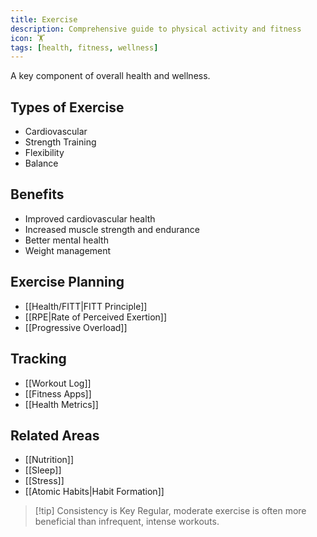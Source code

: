 ```yaml
---
title: Exercise
description: Comprehensive guide to physical activity and fitness
icon: 🏋️
tags: [health, fitness, wellness]
---
```



A key component of overall health and wellness.

## Types of Exercise
- Cardiovascular
- Strength Training
- Flexibility
- Balance

## Benefits
- Improved cardiovascular health
- Increased muscle strength and endurance
- Better mental health
- Weight management

## Exercise Planning
- [[Health/FITT|FITT Principle]]
- [[RPE|Rate of Perceived Exertion]]
- [[Progressive Overload]]

## Tracking
- [[Workout Log]]
- [[Fitness Apps]]
- [[Health Metrics]]

## Related Areas
- [[Nutrition]]
- [[Sleep]]
- [[Stress]]
- [[Atomic Habits|Habit Formation]]

> [!tip] Consistency is Key
> Regular, moderate exercise is often more beneficial than infrequent, intense workouts.
